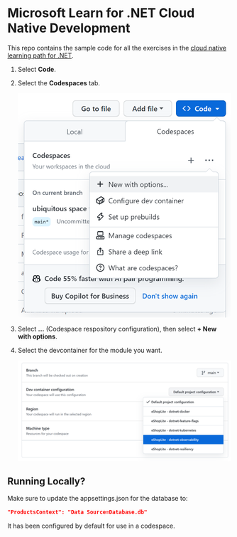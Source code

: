 # Microsoft Learn for .NET Cloud Native Development

This repo contains the sample code for all the exercises in the [cloud native learning path for .NET](https://learn.microsoft.com/training/paths/create-microservices-with-dotnet/).

1. Select **Code**.
2. Select the **Codespaces** tab.
   
   <img src="codespace-with-options.png" width="500" alt="A screenshot showing the New with options menu."/>
   
4. Select **...** (Codespace respository configuration), then select **+ New with options**.
5. Select the devcontainer for the module you want.
   
   <img src="choose-dev-container.png" width="800" alt="A screenshot showing the devcontainer." />

## Running Locally?

Make sure to update the appsettings.json for the database to:

```json
"ProductsContext": "Data Source=Database.db"
```

It has been configured by default for use in a codespace.